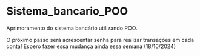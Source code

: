 # Sistema_bancario_POO
Aprimoramento do sistema bancário utilizando POO. 

O próximo passo será acrescentar senha para realizar transações em cada conta! Espero fazer essa mudança ainda essa semana (18/10/2024)
